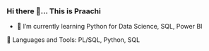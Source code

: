 ### Hi there 👋... This is Praachi
- 🌱  I’m currently learning Python for Data Science, SQL, Power BI

🧰 Languages and Tools:
  PL/SQL, Python, SQL

<!--
**PraachiP/PraachiP** is a ✨ _special_ ✨ repository because its `README.md` (this file) appears on your GitHub profile.

Here are some ideas to get you started:

- 🔭 I’m currently working on ...
- 🌱 I’m currently learning Python for Data Science, SQL, Power BI
- 👯 I’m looking to collaborate on ...
- 🤔 I’m looking for help with ...
- 💬 Ask me about ...
- 📫 How to reach me: praachik.20.21@gmail.com
- 😄 Pronouns: ...
- ⚡ Fun fact: ...
-->

